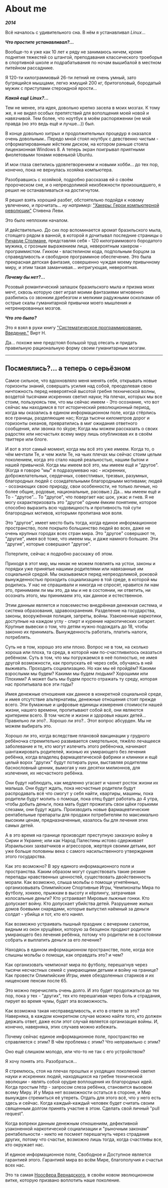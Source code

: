 # About me

***2014***

Всё началось с удивительного сна. В нём я устанавливал *Linux*...

***Что простите устанавливал?...***

Вообще-то я уже как 10 лет к ряду не занимаюсь ничем, кроме поднятия тяжестей со штангой,
преподавания классического троеборья в спортивной школе и подрабатывания по ночам
вышибалой в местном питейном рассаднике.

Я 120-ти килограммовый 26-ти летний не очень умный, зато бугрящийся мышцами,
легко жмущий 200 кг, бритоголовый, бородатый мужик с приступами стероидной
ярости...

***Какой ещё Linux?...***

Тем не менее, эта идея, довольно крепко засела в моих мозгах.
К тому же, я не видел особых препятствий для вополщения моей новой и навязчивой.
Тем более, что ноутбук в моём распоряжении (не мой правда (но это ведь ещё и
лучше...)) был.

В конце довольно хитрых и продолжительных процедур я оказался очень довольным..
Передо мной стоял ноутбук с девственно чистым - отформатированным жёстким
диском, на котором раньше стояла лицензионная Windows 8.
А теперь экран поигрывал приятными фиолетовыми тонами новенькой Ubuntu.

И мои глаза светились удовлетворением и новыми хобби... до тех пор, конечно,
пока не вернулась хозяйка компьютера.

Разобравшись с хозяйкой, подробно рассказав ей о своём пророческом сне, и
о непреодолимой неизбежности произошедшего, я решил не останавливаться на
достигнутом.

Я решил взять хороший разбег, обстоятельно подойдя к новому увлечению, и
прочитать... *ну например:* ["Хакеры: Герои компьютерной революции"](http://rus-linux.net/MyLDP/BOOKS/zip/hackers-heroes.pdf) Стивена Леви.

Это было неплохим началом.

И действительно. До сих пор вспоминается аромат бразильского мыла, стоящего
рядом в ванной, в которой я дочитывал последние страницы о [Ричарде Столмане](https://stallman.org/pay-toilets.html),
представляя себя - 120 килограммового бородатого мужика, с грозным выражением
лица, невероятным хакером - программистом. Гикком - властелином кода,
подпольным борцом за справедливость и свободное программное обеспечение. Это
была прекрасная детская фантазия, совершенно чуждая моему привычному миру, и
этим такая заманчивая... интригующая, невероятная.

***Почему бы нет?...***

Розовый романтический запашок бразильского мыла и призма моих мечт, сквозь
которую свет играл моими фантазиями мгновенно разбились со звонким дребезгом и
мелкими радужными осколками об острые скалы гуманитарной привычки моего
мышления и нетренированных мозгов.

***Что это было?***

Это я взял в руки книгу ["Систематическое программирование. Введение."](https://oberoncore.ru/_media/library/wirth_n.sistematicheskoe_programmirovanie._vvedenie.ru.pdf) Вирт Н.

Да... похоже мне предстоял большой труд отесать и придать правильную
рациональную форму своим гуманитарным мозгам.

---

## Посмеялись?... а теперь о серьёзном

Самое сильное, что вдохновляло меня менять себя, открывать новые горизонты
знаний, совершать усилия над собой, преодолевая свою ничтожность перед
невероятной высотой гребня технической волны, воздетой тысячами искренних
светил науки; На плечах, которых мы все стоим, пользуюясь тем, что мы сейчас
имеем - Это осознание, что вот сейчас мы находимся в тот исторический революционный
период, когда мы оказались в едином информационном поле, когда стёрлись все
границы, разделяющие нас; Когда тысячи километров дорог и горизонты океанов,
превратились в миг ожидания ответного сообщения, или звонка по skype; Когда мы
можем рассказать о своих радостях или несчастьях всему миру лишь опубликовав их
в своём твиттере или блоге.

И вот в этот самый момент, когда мы всё это уже имеем. Когда то, о чём мечтали
Те, и чем жили Те, на чьих плечах мы сейчас стоим целым поколением, когда это
стало нашей реальностью, нашим бытом и нашей привычкой. Когда мы имеем всё это,
мы имеем ещё и "другое". (Когда я говорю "мы" я подразумеваю нас - искренних,
доброжелательных, сердечных, совестливых, трезвых, разумных, благородных людей
с созидательными благородными мотивами; людей - осознающих свою природу, свои
особенности, не только личные, но более общие, родовые, национальные, расовые.)
Да... мы имеем ещё и То - "другое"... То "другое", что повергает нас шок, ужас
и гнев. Я не могу охарактеризовать это "другое" одним ёмким понятием, которое
способно выразить всю чудовищность и противность той сути благородных мотивов,
которыми пропитана моя воля.

Это "другое", имеет место быть тогда, когда единое информационное пространство,
поле покрыло большинство людей во всех, даже не очень крупных городах всех
стран мира. Это "другое" совершают те, "другие", имея всё тоже, что имеем мы, и
даже намного большее. Эти "другие", которые совершают "другое".

Потерпите, сейчас я подробно расскажу об этом.

Приходя в этот мир, мы никак не можем повлиять на устои, законы и порядки уже
принятые нашими родителями или навязанные им социальной средой. Мы оказываемся
перед непреодолимой, роковой вынужденностью проходить социализацию в той среде,
в которой мы родились. У нас не спрашивали и никогда не спросят, нравится ли нам это,
принимаем ли мы это, да мы и не в состоянии, ни ответить, ни осознать этого, мы
принимаем это, как данное и естественное.

Этим данным является и повсеместно внедрённая денежная система, и система
образования, здравоохранения. Разделение на государства, законы, вооружённая
полиция, запреты, войны. Узаконенные наркотики, доступные на каждом углу -
спирт и курение наркотических сигарет. Крупные вывески о том, что детям нужно
подождать до 18, чтобы законно их принимать. Вынужденность работать, платить
налоги, потреблять.

Суть не в том, хорошо это или плохо. Вопрос не в том, на сколько хороша или
плоха, та среда, в которой нам по-счастливилось оказаться ребёнком. Суть в том,
что мы погружаемся в неё полностью, не имея другой возможности, как пропускать
её через себя, обучаясь в ней выживать. Проходить социализацию. Но как мы её
пройдём? Какими взрослыми мы будем? Какими мы будем людьми? Хорошими или
Плохими? А может быть мы будем просто отражать ту среду, которая нас
пропитывала все эти годы?

Имея денежные отношения как данное в конкретной социальной среде, и имея
отсутствие альтернативы, денежные отношения стоят прежде всего. Эти бумажные и
цифровые единицы измерения стоимости нашей жизни, нашего времени, пропитывают
собой всё, они являются критерием всего. В том числе и жизни и здоровья наших
детей... Правильно ли это?..  Хорошо ли это?.. Этот вопрос абсурден. Мы не
можем выбирать это.

Хорошо ли это, когда вследствие плановой вакцинации у грудного ребёночка
стремительно развивается смертельное, тяжёло лечащееся заболевание и те, кто
могут излечить этого ребёночка, начинают шантажировать родителей, жизнью их
умирающего без лечения ребёнка, когда владелец фармацевтической фабрики и
клиники и ещё целый ворох "других" будут потирать руки, выставляя родителям
баснословный ценник, вымогая у них десятки милионнов, для излечения, их
несчастного ребёнка.

Они будут наблюдать, как медленно
угасает и чахнет росток жизни их малыша. Они будут ждать, пока несчастные
родители будут распродавать всё что смогут у себя найти, квартиры, машины, пока
родители будут молить о помощи, пока отец будет работать до 4 утра, чтобы
добыть деньги, пока мать будет прожигать свои щёки горькими слезами, они будут
ждать. Производить новые фармацевтические рентабельные
препараты для продажи потребителям по максимально высоким ценам,
предназначенные, казалось бы для лечения этих самых детей.

А в это время на границе производят преступную заказную войну в Сирии и
Украине; или как Народ Палестины истово сдерживает Израильских захватчиков и
агрессоров, жертвуя своими детьми, вот уже больше половины века с самого
насильственного утверждения этого государства.

Как это возможно? В эру единого информационного поля и пространства. Каким
образом могут существовать такие резкие перепады нравственных ценностей,
существовать двойственность морали. Как возможно, слыша мольбы о помощи
угнетённых, организовывать Олимпийские Спортивные Игры, Чемпионаты Мира по
футболу, хоккею, прыжкам в высоту и кёрлингу, затрачивая колосальные деньги?
Кто устраивает Мировые лыжные гонки. Кто допускает войну. Кто допускает 
убийства детей. Разрушение жилых домов боевыми снарядами, которые выпустил
наёмный за деньги солдат - убийца и тот, кто его нанял.

Как возможно устраивать пышный праздник с вечерним салютом, видным из окон
хрущёвки, которую за безценок продают родители умирающего без лечения ребёнка,
потому что родители не в состоянии собрать и выплатить деньги за его лечение?

Находясь в едином информационном пространстве, поле, когда все слышны мольбы о
помощи, как оправдать это? и чем?

Как организовать чемпионат мира по футболу, перешагнув через тысячи несчастных
семей с умирающими детьми и войну на границе? Как провести Олимпийские Игры,
имея обездоленных стариков и их нищенские пенсии после 65.

Это можно перечислять очень долго. И это будет продолжаться до тех пор, пока у
тех - "других", тех кто перешагивая через боль и страдания, пирует во время
чумы, будет эта возможность.

Как возможна такая несправедливость, и кто в ответе за это? Наверняка, в каждом
конкретном случае можно найти того, кто должен держать ответ, даже если этот случай
является организация войны. И, конечно, наверняка, этих случаев можно избежать.

Почему сейчас единое информационное поле, пространство не справляется с этим?
В чём проблема с этим? Что неправильно с этим?

Оно ещё слишком молодо, или что-то не так с его устройством?

Я хочу понять это. Разобраться...

Я стремлюсь, стоя на плечах прошлых и уходящих поколений светил науки и
искренних людей, находящихся на гребне технической эволюции - являть собой
орудие воплощения их благородных идей. Когда простым http - запросом слеза
ребёнка, становится вызовом всему Миру. И у Мира нет возможности остаться в
стороне, и Мир вынужден стремиться её утереть. Отдать для этого всё, что у него
есть здесь и сейчас. Когда каждый-каждый человек будет считать своим священным
долгом принять участие в этом. Сделать свой личный "pull request".

Когда вопреки данным денежным отношениям, дефективной узаконенной наркотической
социализации и "рыночным законам" рентабельности - никто не посмеет перешагнуть
через страдания других, потому что счастье, возможно лишь тогда, когда
счастливы все, кто окружает нас.

И единое информационное поле, Свободное и Доступное является гарантией этого.
Гарантией мира во всём Мире, благополучия и счастья всех нас.

Это та самая [Ноосфера Вернадского](https://www.e-reading.club/book.php?book=1028008), в своём новом эволюционном
витке, которую призвано воплотить наше поколение.
